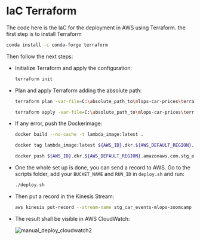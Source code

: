 
# IaC Terraform

The code here is the IaC for the deployment in AWS using Terraform. the first step is to install Terraform

```bash
conda install -c conda-forge terraform
```

Then follow the next steps:

- Initialize Terraform and apply the configuration:

  ```bash
  terraform init
  ```

- Plan and apply Terraform adding the absolute path:

  ```bash
  terraform plan -var-file=C:\absolute_path_to\mlops-car-prices\terraform\vars\stg.tfvars
  ```

  ```bash
  terraform apply -var-file=C:\absolute_path_to\mlops-car-prices\terraform\vars\stg.tfvars
  ```

- If any error, push the Dockerimage:

  ```bash
  docker build --no-cache -t lambda_image:latest .
  ```

  ```bash
  docker tag lambda_image:latest ${AWS_ID}.dkr.${AWS_DEFAULT_REGION}.amazonaws.com.stg_ecr_model_duration_mlops-zoomcamp:latest
  ```

  ```bash
  docker push ${AWS_ID}.dkr.${AWS_DEFAULT_REGION}.amazonaws.com.stg_ecr_model_duration_mlops-zoomcamp:latest
  ```

- One the whole set up is done, you can send a record to AWS. Go to the scripts folder, add your `BUCKET_NAME` and `RUN_ID` in `deploy.sh` and run:

  ```bash
  ./deploy.sh
  ```

- Then put a record in the Kinesis Stream:

  ```bash
  aws kinesis put-record --stream-name stg_car_events-mlops-zoomcamp --partition-key 1 --cli-binary-format raw-in-base64-out --data '{\"car_ID\": 10, \"symboling\": 0, \"CarName\": \"audi 5000s (diesel)\", \"fueltype\": \"gas\", \"aspiration\": \"std\", \"doornumber\": \"two\", \"carbody\": \"hatchback\", \"drivewheel\": \"4wd\", \"enginelocation\": \"front\", \"wheelbase\": 99.5, \"carlength\": 178.2, \"carwidth\": 67.9, \"carheight\": 52, \"curbweight\": 3053, \"enginetype\": \"ohc\", \"cylindernumber\": \"five\", \"enginesize\": 131, \"fuelsystem\": \"mpfi\", \"boreratio\": 3.13, \"stroke\": 3.4, \"compressionratio\": 7, \"horsepower\": 160, \"peakrpm\": 5500, \"citympg\": 16, \"highwaympg\": 22, \"price\": 17859.17}'
  ```

- The result shall be visible in AWS CloudWatch:

  ![manual_deploy_cloudwatch2](https://github.com/benitomartin/mlops-car-prices/assets/116911431/6c860c98-dd24-4d23-bf16-7e9077557716)
